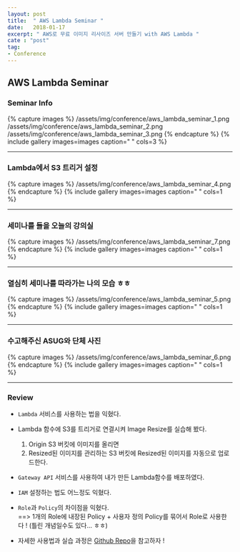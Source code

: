 ```yaml
---
layout: post
title:  " AWS Lambda Seminar "
date:   2018-01-17
excerpt: " AWS로 무료 이미지 리사이즈 서버 만들기 with AWS Lambda "
cate : "post"
tag:
- Conference
---
```


## AWS Lambda Seminar

### Seminar Info 

{% capture images %}
  /assets/img/conference/aws_lambda_seminar_1.png
  /assets/img/conference/aws_lambda_seminar_2.png
  /assets/img/conference/aws_lambda_seminar_3.png
{% endcapture %}
{% include gallery images=images caption=" " cols=3 %}

---


### Lambda에서 S3 트리거 설정 

{% capture images %}
  /assets/img/conference/aws_lambda_seminar_4.png
{% endcapture %}
{% include gallery images=images caption=" " cols=1 %}

---

### 세미나를 들을 오늘의 강의실 
{% capture images %}
  /assets/img/conference/aws_lambda_seminar_7.png
{% endcapture %}
{% include gallery images=images caption=" " cols=1 %}


---



### 열심히 세미나를 따라가는 나의 모습 ㅎㅎ
{% capture images %}
  /assets/img/conference/aws_lambda_seminar_5.png
{% endcapture %}
{% include gallery images=images caption=" " cols=1 %}


---


### 수고해주신 ASUG와 단체 사진 
{% capture images %}
  /assets/img/conference/aws_lambda_seminar_6.png
{% endcapture %}
{% include gallery images=images caption=" " cols=1 %}


---

### Review

* `Lambda` 서비스를 사용하는 법을 익혔다.

* Lambda 함수에 S3를 트리거로 연결시켜 Image Resize를 실습해 봤다.

  1. Origin S3 버킷에 이미지를 올리면
  2. Resized된 이미지를 관리하는 S3 버킷에 Resized된 이미지를 자동으로 업로드한다.


* `Gateway API` 서비스를 사용하여 내가 만든 Lambda함수를 배포하였다.

* `IAM` 설정하는 법도 어느정도 익혔다. 

* `Role`과 `Policy`의 차이점을 익혔다. <br> ==> 1개의 Role에 내장된 Policy + 사용자 정의 Policy를 묶어서 Role로 사용한다 ! (틀린 개념일수도 있다... ㅎㅎ)


* 자세한 사용법과 실습 과정은 [Github Repo](https://github.com/goodGid/ausg-seminar-2018/tree/master/ImageResize)을 참고하자 !







